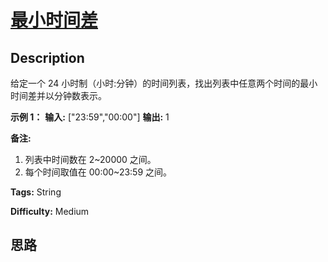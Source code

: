 # [最小时间差][title]

## Description

给定一个 24 小时制（小时:分钟）的时间列表，找出列表中任意两个时间的最小时间差并以分钟数表示。

  
**示例 1：**
            **输入:** ["23:59","00:00"]    **输出:** 1    

  
**备注:**

  1. 列表中时间数在 2~20000 之间。
  2. 每个时间取值在 00:00~23:59 之间。


**Tags:** String

**Difficulty:** Medium

## 思路

[title]: https://leetcode-cn.com/problems/minimum-time-difference
